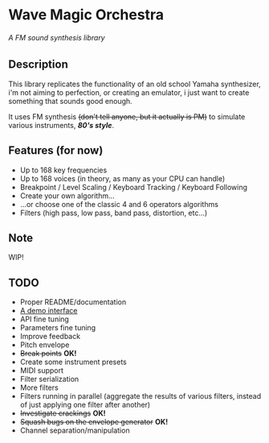 # Wave Magic Orchestra
###### A FM sound synthesis library


## Description
This library replicates the functionality of an old school Yamaha synthesizer, i'm not aiming to perfection, or creating an emulator, i just want to create something that sounds good enough.

It uses FM synthesis ~~(don't tell anyone, but it actually is PM)~~ to simulate various instruments, ***80's style***.


## Features (for now) 
* Up to 168 key frequencies
* Up to 168 voices (in theory, as many as your CPU can handle)
* Breakpoint / Level Scaling / Keyboard Tracking / Keyboard Following
* Create your own algorithm...
* ...or choose one of the classic 4 and 6 operators algorithms
* Filters (high pass, low pass, band pass, distortion, etc...)


## Note
WIP!


## TODO
* Proper README/documentation
* [A demo interface](https://github.com/jbatistareis/wmo-operator)
* API fine tuning
* Parameters fine tuning
* Improve feedback
* Pitch envelope
* ~~Break points~~ **OK!**
* Create some instrument presets
* MIDI support
* Filter serialization
* More filters
* Filters running in parallel (aggregate the results of various filters, instead of just applying one filter after another)
* ~~Investigate crackings~~ **OK!**
* ~~Squash bugs on the envelope generator~~ **OK!**
* Channel separation/manipulation